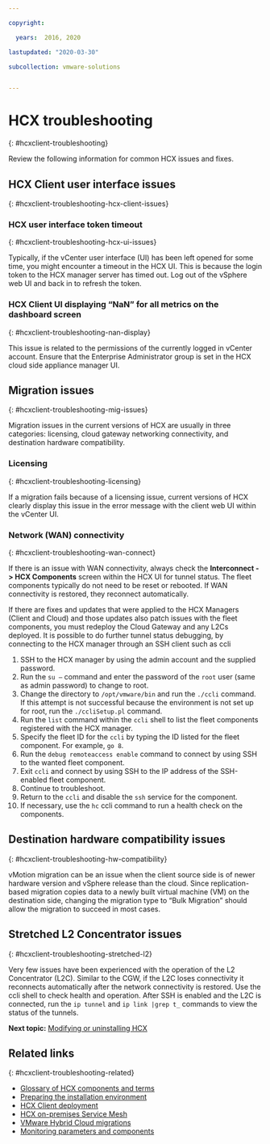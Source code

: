 ```yaml
---

copyright:

  years:  2016, 2020

lastupdated: "2020-03-30"

subcollection: vmware-solutions


---
```


# HCX troubleshooting
{: #hcxclient-troubleshooting}

Review the following information for common HCX issues and fixes.

## HCX Client user interface issues
{: #hcxclient-troubleshooting-hcx-client-issues}

### HCX user interface token timeout
{: #hcxclient-troubleshooting-hcx-ui-issues}

Typically, if the vCenter user interface (UI) has been left opened for some time, you might encounter a timeout in the HCX UI. This is because the login token to the HCX manager server has timed out. Log out of the vSphere web UI and back in to refresh the token.

### HCX Client UI displaying “NaN” for all metrics on the dashboard screen
{: #hcxclient-troubleshooting-nan-display}

This issue is related to the permissions of the currently logged in vCenter account. Ensure that the Enterprise Administrator group is set in the HCX cloud side appliance manager UI.

## Migration issues
{: #hcxclient-troubleshooting-mig-issues}

Migration issues in the current versions of HCX are usually in three categories: licensing, cloud gateway networking connectivity, and destination hardware compatibility.

### Licensing
{: #hcxclient-troubleshooting-licensing}

If a migration fails because of a licensing issue, current versions of HCX clearly display this issue in the error message with the client web UI within the vCenter UI.

### Network (WAN) connectivity
{: #hcxclient-troubleshooting-wan-connect}

If there is an issue with WAN connectivity, always check the **Interconnect -> HCX Components** screen
within the HCX UI for tunnel status. The fleet components typically do not need to be reset or rebooted. If WAN connectivity is restored, they reconnect automatically.

If there are fixes and updates that were applied to the HCX Managers (Client and Cloud) and those updates also patch issues with the fleet components, you must redeploy the Cloud Gateway and any L2Cs deployed. It is possible to do further tunnel status debugging, by connecting to the HCX manager through an SSH client such as ccli  

1. SSH to the HCX manager by using the admin account and the supplied password.
2. Run the `su –` command and enter the password of the `root` user (same as admin password) to change to root.
3. Change the directory to `/opt/vmware/bin` and run the `./ccli` command. If this attempt is not successful because the environment is not set up for root, run the `./ccliSetup.pl` command.
4. Run the `list` command within the `ccli` shell to list the fleet components registered with the HCX manager.
5. Specify the fleet ID for the `ccli` by typing the ID listed for the fleet component. For example, `go 8`.
6. Run the `debug remoteaccess enable` command to connect by using SSH to the wanted fleet component.
7. Exit `ccli` and connect by using SSH to the IP address of the SSH-enabled fleet component.
9. Continue to troubleshoot.
10. Return to the `ccli` and disable the `ssh` service for the component.
11. If necessary, use the `hc` ccli command to run a health check on the components.

## Destination hardware compatibility issues
{: #hcxclient-troubleshooting-hw-compatibility}

vMotion migration can be an issue when the client source side is of newer hardware version and vSphere release than the cloud. Since replication-based migration copies data to a newly built virtual machine (VM) on the destination side, changing the migration type to “Bulk Migration” should allow the migration to succeed in most cases.

## Stretched L2 Concentrator issues
{: #hcxclient-troubleshooting-stretched-l2}

Very few issues have been experienced with the operation of the L2 Concentrator (L2C). Similar to the CGW, if the L2C loses connectivity it reconnects automatically after the network connectivity is restored. Use the ccli shell to check health and operation. After SSH is enabled and the L2C is connected, run the `ip tunnel` and `ip link |grep t_` commands to view the status of the tunnels.

**Next topic:** [Modifying or uninstalling HCX](/docs/vmwaresolutions?topic=vmware-solutions-hcxclient-removal-uninstall)

## Related links
{: #hcxclient-troubleshooting-related}

* [Glossary of HCX components and terms](/docs/vmwaresolutions?topic=vmware-solutions-hcxclient-components)
* [Preparing the installation environment](/docs/vmwaresolutions?topic=vmware-solutions-hcxclient-planning-prep-install)
* [HCX Client deployment](/docs/vmwaresolutions?topic=vmware-solutions-hcxclient-vcs-client-deployment)
* [HCX on-premises Service Mesh](/docs/vmwaresolutions?topic=vmware-solutions-hcxclient-vcs-mesh-deployment)
* [VMware Hybrid Cloud migrations](/docs/vmwaresolutions?topic=vmware-solutions-hcxclient-migrations)
* [Monitoring parameters and components](/docs/vmwaresolutions?topic=vmware-solutions-hcxclient-monitoring)
